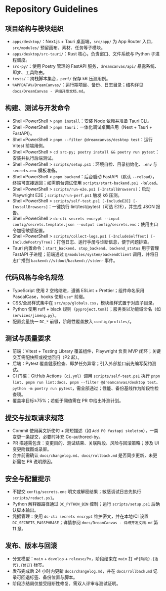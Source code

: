 # Repository Guidelines

## 项目结构与模块组织
- `apps/desktop/`：Next.js + Tauri 桌面端，`src/app/` 为 App Router 入口，`src/modules/` 预留画布、素材、任务等子模块。
- `apps/desktop/src-tauri/`：Rust 核心，负责窗口、文件系统与 Python 子进程调度。
- `src-py/`：使用 Poetry 管理的 FastAPI 服务，`dreamcanvas/api/` 暴露系统、即梦、工具路由。
- `tests/`：跨栈脚本集合，`perf/` 保存 k6 压测用例。
- `%APPDATA%/DreamCanvas/`：运行期项目、备份、日志目录；结构详见 `docs/DreamCanvas - 详细开发文档.md`。

## 构建、测试与开发命令
- Shell=PowerShell > `pnpm install`：安装 Node 依赖并准备 Tauri CLI。
- Shell=PowerShell > `pnpm tauri`：一体化调试桌面应用（Next + Tauri + FastAPI）。
- Shell=PowerShell > `pnpm --filter @dreamcanvas/desktop test`：运行 Vitest 前端用例。
- Shell=PowerShell > `cd src-py; poetry install && poetry run pytest`：安装并执行后端测试。
- Shell=PowerShell > `scripts/setup.ps1`：环境自检、目录初始化、`.env` 与 `secrets.enc` 模板准备。
- Shell=PowerShell > `pnpm backend`：后台启动 FastAPI（默认 `--reload`），终端可直接返回；如需前台调试使用 `scripts/start-backend.ps1 -Reload`。
- Shell=PowerShell > `scripts/run-e2e.ps1 [-InstallBrowsers]`：启动 Playwright E2E；`scripts/run-perf.ps1` 触发 k6 压测。
- Shell=PowerShell > `scripts/self-test.ps1 [-IncludeE2E] [-InstallBrowsers]`：一键执行 lint/test/pytest（可选 E2E），并生成 JSON 报告。
- Shell=PowerShell > `dc-cli secrets encrypt --input config/secrets.template.json --output config/secrets.enc`：使用主口令加密敏感配置。
- Shell=PowerShell > `scripts/collect-logs.ps1 [-IncludeSelfTest] [-IncludePoetryTree]`：打包日志、运行手册与诊断信息，便于问题排查。
- Tauri 内置命令：`start_backend`、`stop_backend`、`backend_status` 用于管理 FastAPI 子进程；前端通过 `@/modules/system/backendClient` 调用，并将日志广播到 `backend://stdout`/`backend://stderr` 事件。
## 代码风格与命名规范
- TypeScript 使用 2 空格缩进，遵循 ESLint + Prettier；组件命名采用 PascalCase，hooks 使用 `use*` 前缀。
- CSS/全局样式集中在 `src/app/globals.css`，模块级样式置于对应子目录。
- Python 使用 ruff + black 规则（`pyproject.toml`）；服务类以功能域命名（如 `services/jimeng.py`）。
- 配置变量统一 `DC_*` 前缀，阶段性覆盖放入 `config/profiles/`。

## 测试与质量要求
- 前端：Vitest + Testing Library 覆盖组件，Playwright 负责 MVP 闭环；关键交互需配快照或视觉回归（P2 起）。
- 后端：Pytest 覆盖健康检查、即梦任务异常；引入外部接口前先编写契约测试。
- CI 门槛：GitHub Actions（`ci.yml`）调用 `scripts/self-test.ps1` 执行 `pnpm lint`、`pnpm run lint:docs`、`pnpm --filter @dreamcanvas/desktop test`、`python -m poetry run pytest`，需全部通过；性能、备份基线作为阶段性检查项。
- 覆盖率目标≥75%；若低于阈值需在 PR 中给出补测计划。
## 提交与拉取请求规范
- Commit 使用英文祈使句 + 简短描述（如 `Add P0 fastapi skeleton`），一类变更一条提交，必要时补充 Co-authored-by。
- PR 描述需包含：变更目的、测试结果、关联阶段、风险与回滚策略；涉及 UI 变更附截图或录屏。
- 合并前需确认 `docs/changelog.md`、`docs/rollback.md` 是否同步更新，未更新需在 PR 说明原因。

## 安全与配置提示
- 不提交 `config/secrets.enc` 明文或解密结果；敏感调试日志先执行 `scripts/redact.ps1`。
- Python 解释器路径通过 `DC_PYTHON_BIN` 控制；运行 `scripts/setup.ps1` 后确认脚本输出。
- 凭据管理：使用 `dc-cli secrets encrypt` 维护密文，并在本地/CI 设置 `DC_SECRETS_PASSPHRASE`；详情参阅 `docs/DreamCanvas - 详细开发文档.md` 第 11 章。

## 发布、版本与回滚
- 分支模型：`main` + `develop` + `release/Px`，阶段结束在 `main` 打 `vP{阶段}.{迭代}.{修订}` 标签。
- 发布完成后 24 小时内更新 `docs/changelog.md`，并在 `docs/rollback.md` 记录可回退标签、备份位置与脚本。
- 阶段冻结周仅接受阻断性修复，需双人评审与测试证明。
